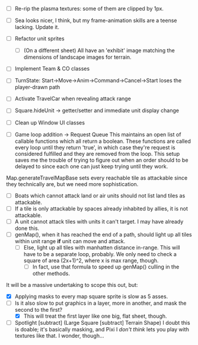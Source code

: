 - [ ] Re-rip the plasma textures: some of them are clipped by 1px.
- [ ] Sea looks nicer, I think, but my frame-animation skills are a teense lacking. Update it.
- [ ] Refactor unit sprites
    - [ ] (On a different sheet) All have an 'exhibit' image matching the dimensions of landscape images for terrain.

- [ ] Implement Team & CO classes
- [ ] TurnState: Start→Move→Anim→Command→Cancel→Start loses the player-drawn path
- [ ] Activate TravelCar when revealing attack range
- [ ] Square.hideUnit → getter/setter and immediate unit display change
- [ ] Clean up Window UI classes

- [ ] Game loop addition → Request Queue
    This maintains an open list of callable functions which all return a boolean.
These functions are called every loop until they return 'true', in which case they're request is
considered fulfilled and they are removed from the loop.
    This setup saves me the trouble of trying to figure out when an order should to be delayed to
since each one can just keep trying until they work.

Map.generateTravelMapBase sets every reachable tile as attackable since they technically are,
but we need more sophistication.
- [ ] Boats which cannot attack land or air units should not list land tiles as attackable.
- [ ] If a tile is only attackable by spaces already inhabited by allies, it is not attackable.
- [ ] A unit cannot attack tiles with units it can't target. I may have already done this.
- [ ] genMap(), when it has reached the end of a path, should light up all tiles within unit range **if** unit can move and attack.
    - [ ] Else, light up all tiles with manhatten distance in-range. This will have to be a separate loop, probably. We only need to check a square of area (2x+1)^2, where x is max range, though.
        - [ ] In fact, use that formula to speed up genMap() culling in the other methods.

It will be a massive undertaking to scope this out, but:
- [X] Applying masks to every map square sprite is slow as 5 asses.
- [ ] Is it also slow to put graphics in a layer, more in another, and mask the second to the first?
    - [X] This will treat the first layer like one big, flat sheet, though.
- [ ] Spotlight [subtract] (Large Square [subtract] Terrain Shape)
    I doubt this is doable; it's basically masking, and Pixi I _don't think_ lets you play with textures like that. I wonder, though...